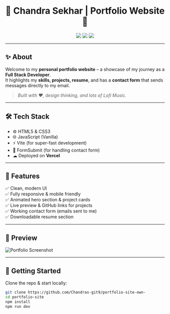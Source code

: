 <h1 align="center">🌟 Chandra Sekhar | Portfolio Website 🌟</h1>

<p align="center">
  <a href="https://your-live-site.vercel.app"><img src="https://img.shields.io/badge/Live-Demo-brightgreen?style=for-the-badge" /></a>
  <a href="https://github.com/Chandras-git9/portfolio-site"><img src="https://img.shields.io/github/stars/Chandras-git9/portfolio-site?style=for-the-badge" /></a>
  <a href="https://github.com/Chandras-git9/portfolio-site"><img src="https://img.shields.io/github/license/Chandras-git9/portfolio-site?style=for-the-badge" /></a>
</p>

---

## ✨ About
Welcome to my **personal portfolio website** – a showcase of my journey as a **Full Stack Developer**.  
It highlights my **skills, projects, resume**, and has a **contact form** that sends messages directly to my email.  

> *Built with ❤️, design thinking, and lots of Lofi Music.*

---

## 🛠 Tech Stack
- ⚙️ HTML5 & CSS3
- 🌐 JavaScript (Vanilla)
- ⚡ Vite (for super-fast development)
- 📧 FormSubmit (for handling contact form)
- ☁ Deployed on **Vercel**

---

## 🌈 Features
✅ Clean, modern UI  
✅ Fully responsive & mobile friendly  
✅ Animated hero section & project cards  
✅ Live preview & GitHub links for projects  
✅ Working contact form (emails sent to me)  
✅ Downloadable resume section  

---

## 📸 Preview
![Portfolio Screenshot](Projects\Portfolio\123.jpg")

---

## 🚀 Getting Started
Clone the repo & start locally:
```bash
git clone https://github.com/Chandras-git9/portfolio-site-own-
cd portfolio-site
npm install
npm run dev
